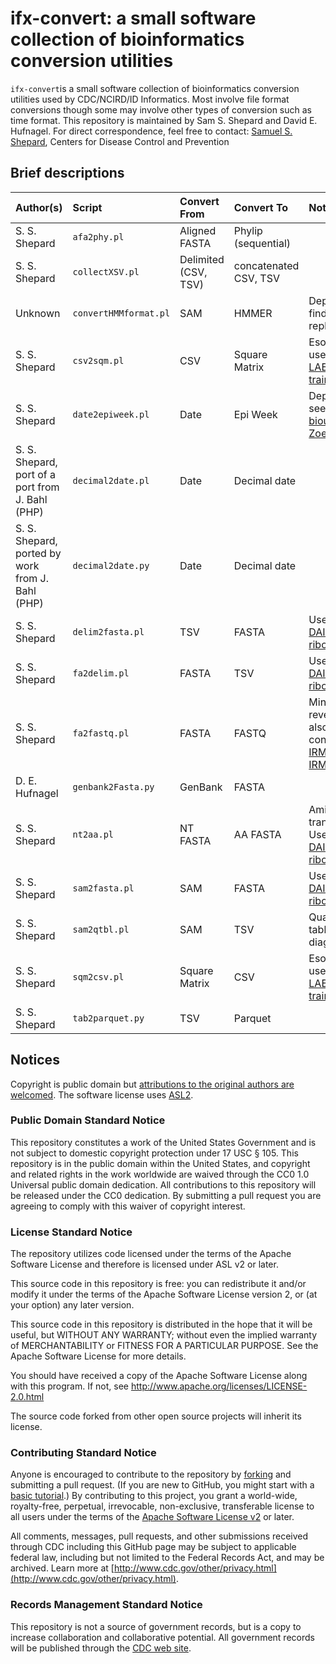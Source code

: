 # ifx-convert: a small software collection of bioinformatics conversion utilities

`ifx-convert`is a small software collection of bioinformatics conversion utilities used by CDC/NCIRD/ID Informatics. Most involve file format conversions though some may involve other types of conversion such as time format. This repository is maintained by Sam S. Shepard and David E. Hufnagel. For direct correspondence, feel free to contact: [Samuel S. Shepard](mailto:vfn4@cdc.gov), Centers for Disease Control and Prevention

## Brief descriptions

| Author(s)                                        | Script                | Convert From         | Convert To            | Notes                                                                                                                                                       |
| :----------------------------------------------- | :-------------------- | :------------------- | :-------------------- | :---------------------------------------------------------------------------------------------------------------------------------------------------------- |
| S. S. Shepard                                    | `afa2phy.pl`          | Aligned FASTA        | Phylip (sequential)   |                                                                                                                                                             |
| S. S. Shepard                                    | `collectXSV.pl`       | Delimited (CSV, TSV) | concatenated CSV, TSV |                                                                                                                                                             |
| Unknown                                          | `convertHMMformat.pl` | SAM                  | HMMER                 | Deprecated: find replacement                                                                                                                                |
| S. S. Shepard                                    | `csv2sqm.pl`          | CSV                  | Square Matrix         | Esoteric: used for [LABEL training](https://git.biotech.cdc.gov/vfn4/label)                                                                                 |
| S. S. Shepard                                    | `date2epiweek.pl`     | Date                 | Epi Week              | Deprecated: see [UDF bioutils](https://git.biotech.cdc.gov/flu-informatics/udf-bioutils) or [Zoe](https://git.biotech.cdc.gov/vfn4/zoe)                     |
| S. S. Shepard, port of a port from J. Bahl (PHP) | `decimal2date.pl`     | Date                 | Decimal date          |                                                                                                                                                             |
| S. S. Shepard, ported by work from J. Bahl (PHP) | `decimal2date.py`     | Date                 | Decimal date          |                                                                                                                                                             |
| S. S. Shepard                                    | `delim2fasta.pl`      | TSV                  | FASTA                 | Used by [DAIS-ribosome](https://git.biotech.cdc.gov/flu-informatics/dais-ribosome)                                                                          |
| S. S. Shepard                                    | `fa2delim.pl`         | FASTA                | TSV                   | Used by [DAIS-ribosome](https://git.biotech.cdc.gov/flu-informatics/dais-ribosome)                                                                          |
| S. S. Shepard                                    | `fa2fastq.pl`         | FASTA                | FASTQ                 | Minimal. For reverse, see also fastQ-converter in [IRMA](https://git.biotech.cdc.gov/vfn4/irma) and [IRMA-core](https://git.biotech.cdc.gov/vfn4/irma-core) |
| D. E. Hufnagel                                   | `genbank2Fasta.py`    | GenBank              | FASTA                 |                                                                                                                                                             |
| S. S. Shepard                                    | `nt2aa.pl`            | NT FASTA             | AA FASTA              | Amino acid translation. Used by [DAIS-ribosome](https://git.biotech.cdc.gov/flu-informatics/dais-ribosome)                                                  |
| S. S. Shepard                                    | `sam2fasta.pl`        | SAM                  | FASTA                 | Used by [DAIS-ribosome](https://git.biotech.cdc.gov/flu-informatics/dais-ribosome)                                                                          |
| S. S. Shepard                                    | `sam2qtbl.pl`         | SAM                  | TSV                   | Quality table for diagnostics                                                                                                                               |
| S. S. Shepard                                    | `sqm2csv.pl`          | Square Matrix        | CSV                   | Esoteric: used for [LABEL training](https://git.biotech.cdc.gov/vfn4/label)                                                                                 |
| S. S. Shepard                                    | `tab2parquet.py`      | TSV                  | Parquet               |                                                                                                                                                             |

## Notices

Copyright is public domain but [attributions to the original authors are welcomed](CITATION.bib). The software license uses [ASL2](http://www.apache.org/licenses/LICENSE-2.0.html).

### Public Domain Standard Notice

This repository constitutes a work of the United States Government and is not subject to domestic copyright protection under 17 USC § 105. This repository is in the public domain within the United States, and copyright and related rights in the work worldwide are waived through the CC0 1.0 Universal public domain dedication. All contributions to this repository will be released under the CC0 dedication. By submitting a pull request you are agreeing to comply with this waiver of copyright interest.

### License Standard Notice

The repository utilizes code licensed under the terms of the Apache Software
License and therefore is licensed under ASL v2 or later.

This source code in this repository is free: you can redistribute it and/or modify it under
the terms of the Apache Software License version 2, or (at your option) any
later version.

This source code in this repository is distributed in the hope that it will be useful, but WITHOUT ANY
WARRANTY; without even the implied warranty of MERCHANTABILITY or FITNESS FOR A
PARTICULAR PURPOSE. See the Apache Software License for more details.

You should have received a copy of the Apache Software License along with this
program. If not, see <http://www.apache.org/licenses/LICENSE-2.0.html>

The source code forked from other open source projects will inherit its license.

### Contributing Standard Notice

Anyone is encouraged to contribute to the repository by [forking](https://help.github.com/articles/fork-a-repo) and submitting a pull request. (If you are new to GitHub, you might start with a [basic tutorial](https://help.github.com/articles/set-up-git).) By contributing to this project, you grant a world-wide, royalty-free, perpetual, irrevocable, non-exclusive, transferable license to all users under the terms of the [Apache Software License v2](http://www.apache.org/licenses/LICENSE-2.0.html) or later.

All comments, messages, pull requests, and other submissions received through CDC including this GitHub page may be subject to applicable federal law, including but not limited to the Federal Records Act, and may be archived. Learn more at [http://www.cdc.gov/other/privacy.html](http://www.cdc.gov/other/privacy.html).

### Records Management Standard Notice

This repository is not a source of government records, but is a copy to increase collaboration and collaborative potential. All government records will be published through the [CDC web site](http://www.cdc.gov).
